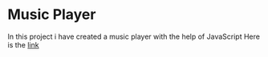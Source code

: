 # Music Player
In this project i have created a music player with the help of JavaScript
Here is the <a href="https://itskvsin.github.io/project_6/">link</a>
